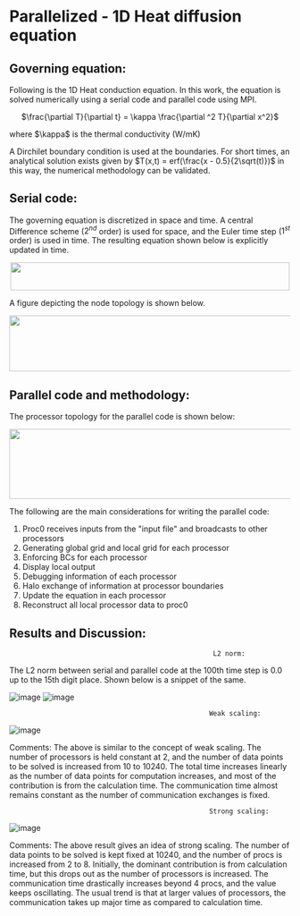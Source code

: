 # Parallelized - 1D Heat diffusion equation 

## Governing equation:
Following is the 1D Heat conduction equation. In this work, the equation is solved numerically using a serial code and parallel code using MPI.
<p align = "center">
$\frac{\partial T}{\partial t} = \kappa \frac{\partial ^2 T}{\partial x^2}$
</p>
where $\kappa$ is the thermal conductivity (W/mK)

A Dirchilet boundary condition is used at the boundaries.
For short times, an analytical solution exists given by $T(x,t) = erf(\frac{x - 0.5}{2\sqrt(t)})$ in this way, the numerical methodology can be validated.

## Serial code:
The governing equation is discretized in space and time. A central Difference scheme ($2^{nd}$ order) is used for space, and the Euler time step ($1^{st}$ order) is used in time. The resulting equation shown below is explicitly updated in time. 
<div align = "center">
<img src = "https://github.com/bvrsr3/Computational-Fluid-Dynamics/assets/137035712/7f47be4d-be63-4eb0-a48f-3d0a9bcf4bf3" width = "500" height = "50">
</div>

A figure depicting the node topology is shown below.
<div align = "center">
<img src = "https://github.com/bvrsr3/Computational-Fluid-Dynamics/assets/137035712/fb468502-d8e8-43d3-8de5-0bc265c1f28b" width = "600" height = "100">
</div>

## Parallel code and methodology:
The processor topology for the parallel code is shown below:
<div align = "center">
<img src = "https://github.com/bvrsr3/Computational-Fluid-Dynamics/assets/137035712/9bc44599-9ee7-4359-b0bc-aa84a4718311" width = "700" height = "125">
</div>
</div>

The following are the main considerations for writing the parallel code:
1. Proc0 receives inputs from the "input file" and broadcasts to other processors
2. Generating global grid and local grid for each processor
3. Enforcing BCs for each processor
4. Display local output
5. Debugging information of each processor
6. Halo exchange of information at processor boundaries
7. Update the equation in each processor
8. Reconstruct all local processor data to proc0 

## Results and Discussion:                                                
                                                       L2 norm:

The L2 norm between serial and parallel code at the 100th time step is 0.0 up to the 15th digit place. Shown below is a snippet of the same.

![image](https://github.com/bvrsr3/Computational-Fluid-Dynamics/assets/137035712/e643e077-a014-40c5-8a21-d844589341e6)
![image](https://github.com/bvrsr3/Computational-Fluid-Dynamics/assets/137035712/41b9ac57-f555-471a-b21d-e50f454d4c22)


                                                      Weak scaling:
                                                      
 ![image](https://github.com/bvrsr3/Computational-Fluid-Dynamics/assets/137035712/b134f9fb-8dec-49c7-a364-a4af841e1e06)

Comments:
The above is similar to the concept of weak scaling. The number of processors is held constant at 2, and the number of data points to be solved is increased from 10 to 10240. The total time increases linearly as the number of data points for computation increases, and most of the contribution is from the calculation time. The communication time almost remains constant as the number of communication exchanges is fixed.

 
                                                      Strong scaling:
 
![image](https://github.com/bvrsr3/Computational-Fluid-Dynamics/assets/137035712/395d4190-1752-4774-bdbc-db503193613e)

Comments:
The above result gives an idea of strong scaling. The number of data points to be solved is kept fixed at 10240, and the number of procs is increased from 2 to 8.  Initially, the dominant contribution is from calculation time, but this drops out as the number of processors is increased. The communication time drastically increases beyond 4 procs, and the value keeps oscillating. 
The usual trend is that at larger values of processors, the communication takes up major time as compared to calculation time.
